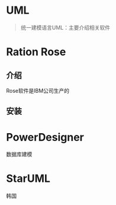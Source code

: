 # UML

> 统一建模语言UML：主要介绍相关软件


# Ration Rose

## 介绍
Rose软件是IBM公司生产的

## 安装

# PowerDesigner
数据库建模



# StarUML
韩国

